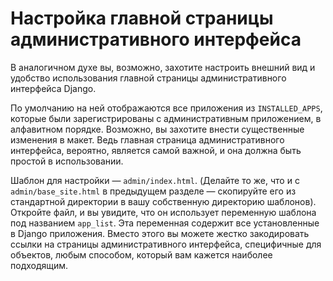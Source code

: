 # Настройка главной страницы административного интерфейса

В аналогичном духе вы, возможно, захотите настроить внешний вид и удобство использования главной страницы административного интерфейса Django.

По умолчанию на ней отображаются все приложения из `INSTALLED_APPS`, которые были зарегистрированы с административным приложением, в алфавитном порядке. Возможно, вы захотите внести существенные изменения в макет. Ведь главная страница административного интерфейса, вероятно, является самой важной, и она должна быть простой в использовании.

Шаблон для настройки — `admin/index.html`. (Делайте то же, что и с `admin/base_site.html` в предыдущем разделе — скопируйте его из стандартной директории в вашу собственную директорию шаблонов). Откройте файл, и вы увидите, что он использует переменную шаблона под названием `app_list`. Эта переменная содержит все установленные в Django приложения. Вместо этого вы можете жестко закодировать ссылки на страницы административного интерфейса, специфичные для объектов, любым способом, который вам кажется наиболее подходящим.
